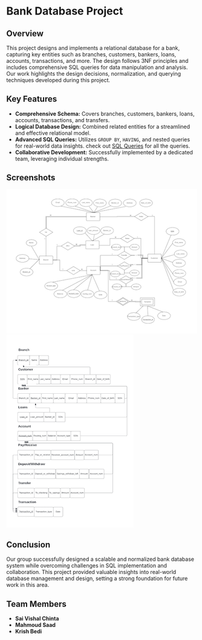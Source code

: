 # Bank Database Project

## Overview
This project designs and implements a relational database for a bank, capturing key entities such as branches, customers, bankers, loans, accounts, transactions, and more. The design follows 3NF principles and includes comprehensive SQL queries for data manipulation and analysis. Our work highlights the design decisions, normalization, and querying techniques developed during this project.

## Key Features
- **Comprehensive Schema:** Covers branches, customers, bankers, loans, accounts, transactions, and transfers.
- **Logical Database Design:** Combined related entities for a streamlined and effective relational model.
- **Advanced SQL Queries:** Utilizes `GROUP BY`, `HAVING`, and nested queries for real-world data insights. check out [SQL Queries](SQL_Queries.pdf)
 for all the queries.
- **Collaborative Development:** Successfully implemented by a dedicated team, leveraging individual strengths.

## Screenshots
<!-- Replace with your actual image paths -->
<img src="images/ER_Diagram.png" alt="Entity Relationship Diagram"  />
<br>
<img src="images/Logical design.png" alt="Sample SQL Query"  />

## Conclusion
Our group successfully designed a scalable and normalized bank database system while overcoming challenges in SQL implementation and collaboration. This project provided valuable insights into real-world database management and design, setting a strong foundation for future work in this area.

## Team Members
- **Sai Vishal Chinta** 
- **Mahmoud Saad** 
- **Krish Bedi** 
